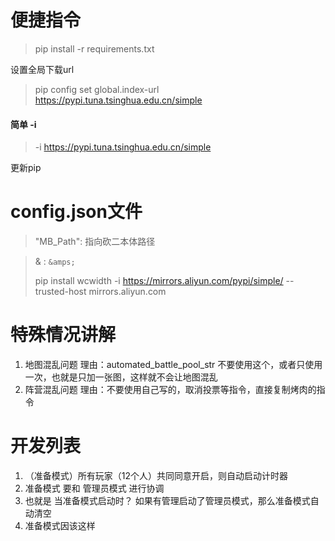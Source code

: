 # 便捷指令

>pip install -r requirements.txt
> 
> 

设置全局下载url

> pip config set global.index-url https://pypi.tuna.tsinghua.edu.cn/simple

#### 简单 -i
> -i https://pypi.tuna.tsinghua.edu.cn/simple

更新pip

# config.json文件
> "MB_Path": 指向砍二本体路径

> & : `&amps;`
> 
>  pip install wcwidth -i https://mirrors.aliyun.com/pypi/simple/ --trusted-host mirrors.aliyun.com

# 特殊情况讲解
1. 地图混乱问题
    理由：automated_battle_pool_str 不要使用这个，或者只使用一次，也就是只加一张图，这样就不会让地图混乱
2. 阵营混乱问题
   理由：不要使用自己写的，取消投票等指令，直接复制烤肉的指令

# 开发列表

1. （准备模式）所有玩家（12个人）共同同意开启，则自动启动计时器
2. 准备模式 要和 管理员模式 进行协调
3. 也就是 当准备模式启动时？ 如果有管理启动了管理员模式，那么准备模式自动清空
4. 准备模式因该这样